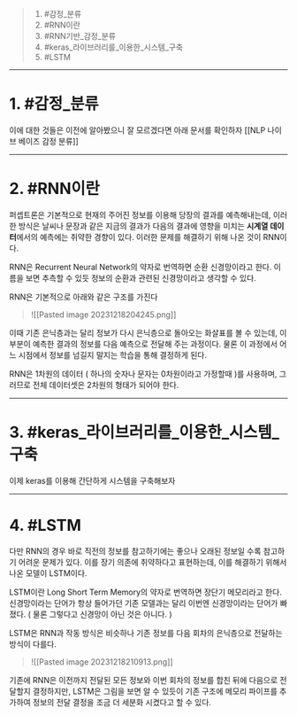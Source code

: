 
> 1. #감정_분류
> 2. #RNN이란
> 3. #RNN기반_감정_분류
> 4. #keras_라이브러리를_이용한_시스템_구축
> 5. #LSTM

---
# 1. #감정_분류 
이에 대한 것들은 이전에 알아봤으니 잘 모르겠다면 아래 문서를 확인하자
[[NLP 나이브 베이즈 감정 분류]]

---
# 2. #RNN이란 
퍼셉트론은 기본적으로 현재의 주어진 정보를 이용해 당장의 결과를 예측해내는데, 이러한 방식은 날씨나 문장과 같은 지금의 결과가 다음의 결과에 영향을 미치는 **시계열 데이터**에서의 예측에는 취약한 경향이 있다. 이러한 문제를 해결하기 위해 나온 것이 RNN이다.

RNN은 Recurrent Neural Network의 약자로 번역하면 순환 신경망이라고 한다.
이름을 보면 추측할 수 있듯 정보의 순환과 관련된 신경망이라고 생각할 수 있다.

RNN은 기본적으로 아래와 같은 구조를 가진다
>
>![[Pasted image 20231218204245.png]]
>

이때 기존 은닉층과는 달리 정보가 다시 은닉층으로 돌아오는 화살표를 볼 수 있는데, 이 부분이 예측한 결과의 정보를 다음 예측으로 전달해 주는 과정이다. 물론 이 과정에서 어느 시점에서 정보를 넘길지 말지는 학습을 통해 결정하게 된다.

RNN은 1차원의 데이터 ( 하나의 숫자나 문자는 0차원이라고 가정할때 )를 사용하며, 그러므로 전체 데이터셋은 2차원의 형태가 되어야 한다.

---
# 3. #keras_라이브러리를_이용한_시스템_구축 
이제 keras를 이용해 간단하게 시스템을 구축해보자


---
# 4. #LSTM 
다만 RNN의 경우 바로 직전의 정보를 참고하기에는 좋으나 오래된 정보일 수록 참고하기 어려운 문제가 있다. 이를 장기 의존에 취약하다고 표현하는데, 이를 해결하기 위해서 나온 모델이 LSTM이다.

LSTM이란 Long Short Term Memory의 약자로 번역하면 장단기 메모리라고 한다. 신경망이라는 단어가 항상 들어가던 기존 모델과는 달리 이번엔 신경망이라는 단어가 빠졌다. ( 물론 그렇다고 신경망이 아닌 것은 아니다. )

LSTM은 RNN과 작동 방식은 비슷하나 기존 정보를 다음 회차의 은닉층으로 전달하는 방식이 다를다.

>
>![[Pasted image 20231218210913.png]]

기존에 RNN은 이전까지 전달된 모든 정보와 이번 회차의 정보를 합친 뒤에 다음으로 전달할지 결정하지만, LSTM은 그림을 보면 알 수 있듯이 기존 구조에 메모리 파이프를 추가하여 정보의 전달 결정을 조금 더 세분화 시켰다고 할 수 있다.

